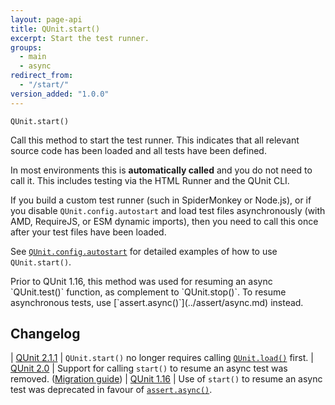 ```yaml
---
layout: page-api
title: QUnit.start()
excerpt: Start the test runner.
groups:
  - main
  - async
redirect_from:
  - "/start/"
version_added: "1.0.0"
---
```


`QUnit.start()`

Call this method to start the test runner. This indicates that all relevant source code has been loaded and all tests have been defined.

In most environments this is **automatically called** and you do not need to call it. This includes testing via the HTML Runner and the QUnit CLI.

If you build a custom test runner (such in SpiderMonkey or Node.js), or if you disable `QUnit.config.autostart` and load test files asynchronously (with AMD, RequireJS, or ESM dynamic imports), then you need to call this once after your test files have been loaded.

See [`QUnit.config.autostart`](../config/autostart.md) for detailed examples of how to use `QUnit.start()`.

<p class="note note--warning" markdown="1">Prior to QUnit 1.16, this method was used for resuming an async `QUnit.test()` function, as complement to `QUnit.stop()`. To resume asynchronous tests, use [`assert.async()`](../assert/async.md) instead.</p>

## Changelog

| [QUnit 2.1.1](https://github.com/qunitjs/qunit/releases/tag/2.1.1) | `QUnit.start()` no longer requires calling [`QUnit.load()`](./load.md) first.
| [QUnit 2.0](https://github.com/qunitjs/qunit/releases/tag/2.0.0) | Support for calling `start()` to resume an async test was removed. ([Migration guide](https://qunitjs.com/upgrade-guide-2.x/#introducing-assertasync))
| [QUnit 1.16](https://github.com/qunitjs/qunit/releases/tag/1.16.0) | Use of `start()` to resume an async test was deprecated in favour of [`assert.async()`](../assert/async.md).
